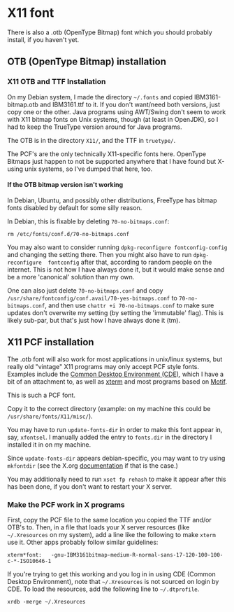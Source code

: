 # X11 font

There is also a .otb (OpenType Bitmap) font which you should probably install,
if you haven't yet.

## OTB (OpenType Bitmap) installation
### X11 OTB and TTF Installation
On my Debian system, I made the directory `~/.fonts` and copied
IBM3161-bitmap.otb and IBM3161.ttf to it. If you don't want/need both versions,
just copy one or the other. Java programs using AWT/Swing don't seem to work
with X11 bitmap fonts on Unix systems, though (at least in OpenJDK), so I had
to keep the TrueType version around for Java programs.

The OTB is in the directory `X11/`, and the TTF in `truetype/`.

The PCF's are the only technically X11-specific fonts here. OpenType Bitmaps
just happen to not be supported anywhere that I have found but X-using unix
systems, so I've dumped that here, too.

#### If the OTB bitmap version isn't working
In Debian, Ubuntu, and possibly other distributions, FreeType has bitmap fonts
disabled by default for some silly reason.

In Debian, this is fixable by deleting 
`70-no-bitmaps.conf`: 
````
rm /etc/fonts/conf.d/70-no-bitmaps.conf
````
You may also want to consider running `dpkg-reconfigure fontconfig-config` and 
changing the setting there. Then you might also have to run `dpkg-reconfigure 
fontconfig` after that, according to random people on the internet. This is
not how I have always done it, but it would make sense and be a more 'canonical'
solution than my own.

One can also just delete `70-no-bitmaps.conf` and copy
`/usr/share/fontconfig/conf.avail/70-yes-bitmaps.conf` to `70-no-bitmaps.conf`,
and then use `chattr +i 70-no-bitmaps.conf` to make sure updates don't
overwrite my setting (by setting the 'immutable' flag).
This is likely sub-par, but that's just how I have always done it (tm).

## X11 PCF installation
The .otb font will also work for most applications in unix/linux systems, but
really old "vintage" X11 programs may only accept PCF style fonts. Examples
include the [Common Desktop Environment (CDE)](https://sourceforge.net/projects/cdesktopenv/),
which I have a bit of an attachment to, as well as [xterm](http://invisible-island.net/xterm/)
and most programs based on [Motif](http://motif.ics.com/motif).

This is such a PCF font.

Copy it to the correct directory (example: on my machine this could be
`/usr/share/fonts/X11/misc/`).

You may have to run `update-fonts-dir` in order to make this font appear in,
say, `xfontsel`. I manually added the entry to `fonts.dir` in the directory I
installed it in on my machine.

Since `update-fonts-dir` appears debian-specific, you may want to try using
`mkfontdir` (see the X.org [documentation](https://www.x.org/releases/X11R6.8.2/doc/fonts2.html#10)
if that is the case.)

You may additionally need to run `xset fp rehash` to make it appear after
this has been done, if you don't want to restart your X server.

### Make the PCF work in X programs
First, copy the PCF file to the same location you copied the TTF and/or OTB's
to.
Then, in a file that loads your X server resources (like `~/.Xresources` on my
system), add a line like the following to make `xterm` use it. Other apps
probably follow similar guidelines:
````
xterm*font:   -gnu-IBM3161bitmap-medium-R-normal-sans-17-120-100-100-c-*-ISO10646-1
````

If you're trying to get this working and you log in in using CDE
(Common Desktop Environment), note that `~/.Xresources` is not sourced on login
by CDE. To load the resources, add the following line to `~/.dtprofile`.
````
xrdb -merge ~/.Xresources
````